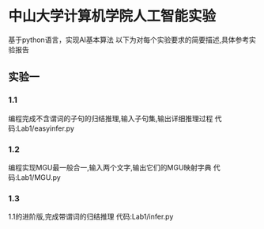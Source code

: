 # 中山大学计算机学院人工智能实验
基于python语言，实现AI基本算法
以下为对每个实验要求的简要描述,具体参考实验报告
## 实验一
### 1.1
编程完成不含谓词的子句的归结推理,输入子句集,输出详细推理过程
代码:Lab1/easyinfer.py
### 1.2
编程实现MGU最一般合一,输入两个文字,输出它们的MGU映射字典
代码:Lab1/MGU.py
### 1.3
1.1的进阶版,完成带谓词的归结推理
代码:Lab1/infer.py
